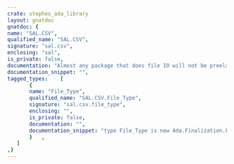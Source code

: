```yaml
---
crate: stephes_ada_library
layout: gnatdoc
gnatdoc: {
name: "SAL.CSV",
qualified_name: "SAL.CSV",
signature: "sal.csv",
enclosing: "sal",
is_private: false,
documentation: "Almost any package that does file IO will not be preelaborable.",
documentation_snippet: "",
tagged_types:    [
       {
       name: "File_Type",
       qualified_name: "SAL.CSV.File_Type",
       signature: "sal.csv.file_type",
       enclosing: "",
       is_private: false,
       documentation: "",
       documentation_snippet: "type File_Type is new Ada.Finalization.Limited_Controlled with private;",
       }   ,
   ]
,}
---
```

